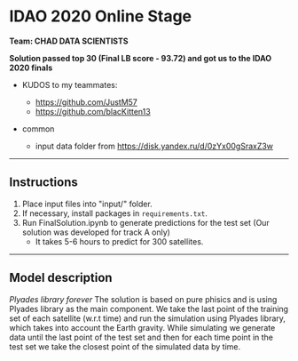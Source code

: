 # IDAO 2020 Online Stage
**Team: CHAD DATA SCIENTISTS**

**Solution passed top 30 (Final LB score - 93.72) and got us to the IDAO 2020 finals**


* KUDOS to my teammates:
	- https://github.com/JustM57
	- https://github.com/blacKitten13

* common
   - input data folder from https://disk.yandex.ru/d/0zYx00gSraxZ3w

<hr>

## Instructions
1. Place input files into "input/" folder.
2. If necessary, install packages in `requirements.txt`.
3. Run FinalSolution.ipynb to generate predictions for the test set (Our solution was developed for track A only)
    - It takes 5-6 hours to predict for 300 satellites.

<hr>

## Model description
*Plyades library forever*
The solution is based on pure phisics and is using Plyades library as the main component. We take the last point of the training set of each satellite (w.r.t time) and  run the simulation using Plyades library, 
which takes into account the Earth gravity. While simulating we generate data until the last point of the test set and then for each time point in the test set we take the closest point of the simulated data by time.